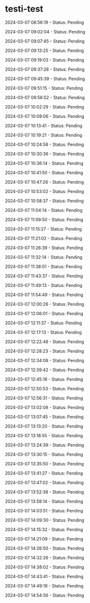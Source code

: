 # testi-test

2024-03-07 08:56:19 - Status: Pending

2024-03-07 09:02:04 - Status: Pending

2024-03-07 09:07:45 - Status: Pending

2024-03-07 09:13:25 - Status: Pending

2024-03-07 09:19:03 - Status: Pending

2024-03-07 09:37:28 - Status: Pending

2024-03-07 09:45:39 - Status: Pending

2024-03-07 09:51:15 - Status: Pending

2024-03-07 09:56:52 - Status: Pending

2024-03-07 10:02:29 - Status: Pending

2024-03-07 10:08:06 - Status: Pending

2024-03-07 10:13:41 - Status: Pending

2024-03-07 10:19:21 - Status: Pending

2024-03-07 10:24:58 - Status: Pending

2024-03-07 10:30:36 - Status: Pending

2024-03-07 10:36:14 - Status: Pending

2024-03-07 10:41:50 - Status: Pending

2024-03-07 10:47:26 - Status: Pending

2024-03-07 10:53:02 - Status: Pending

2024-03-07 10:58:37 - Status: Pending

2024-03-07 11:04:14 - Status: Pending

2024-03-07 11:09:50 - Status: Pending

2024-03-07 11:15:27 - Status: Pending

2024-03-07 11:21:02 - Status: Pending

2024-03-07 11:26:39 - Status: Pending

2024-03-07 11:32:14 - Status: Pending

2024-03-07 11:38:01 - Status: Pending

2024-03-07 11:43:37 - Status: Pending

2024-03-07 11:49:13 - Status: Pending

2024-03-07 11:54:49 - Status: Pending

2024-03-07 12:00:26 - Status: Pending

2024-03-07 12:06:01 - Status: Pending

2024-03-07 12:11:37 - Status: Pending

2024-03-07 12:17:13 - Status: Pending

2024-03-07 12:22:48 - Status: Pending

2024-03-07 12:28:23 - Status: Pending

2024-03-07 12:34:08 - Status: Pending

2024-03-07 12:39:42 - Status: Pending

2024-03-07 12:45:18 - Status: Pending

2024-03-07 12:50:53 - Status: Pending

2024-03-07 12:56:31 - Status: Pending

2024-03-07 13:02:08 - Status: Pending

2024-03-07 13:07:45 - Status: Pending

2024-03-07 13:13:20 - Status: Pending

2024-03-07 13:18:55 - Status: Pending

2024-03-07 13:24:39 - Status: Pending

2024-03-07 13:30:15 - Status: Pending

2024-03-07 13:35:50 - Status: Pending

2024-03-07 13:41:27 - Status: Pending

2024-03-07 13:47:02 - Status: Pending

2024-03-07 13:52:38 - Status: Pending

2024-03-07 13:58:14 - Status: Pending

2024-03-07 14:03:51 - Status: Pending

2024-03-07 14:09:30 - Status: Pending

2024-03-07 14:15:32 - Status: Pending

2024-03-07 14:21:09 - Status: Pending

2024-03-07 14:26:50 - Status: Pending

2024-03-07 14:32:26 - Status: Pending

2024-03-07 14:38:02 - Status: Pending

2024-03-07 14:43:41 - Status: Pending

2024-03-07 14:49:18 - Status: Pending

2024-03-07 14:54:56 - Status: Pending